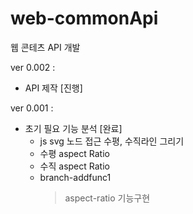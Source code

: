 # web-commonApi

웹 콘테츠 API 개발

ver 0.002 : 
*  API 제작 [진행]

ver 0.001 : 
* 초기 필요 기능 분석 [완료]
  - js svg 노드 접근 수평, 수직라인 그리기
  - 수평 aspect Ratio
  - 수직 aspect Ratio <br/>
  - branch-addfunc1 <br/>
     > aspect-ratio 기능구현
  

  
